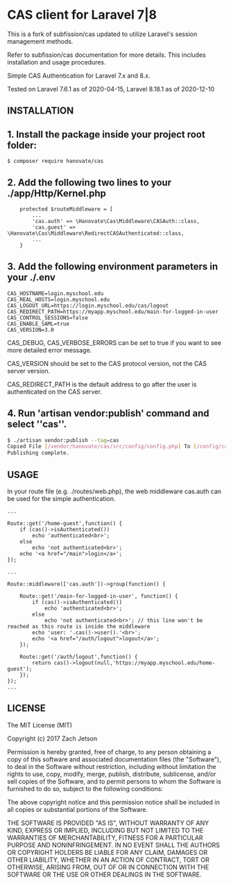 CAS client for Laravel 7|8
==========================

This is a fork of subfission/cas updated to utilize Laravel's session management methods.

Refer to subfission/cas documentation for more details.
This includes installation and usage procedures.

Simple CAS Authentication for Laravel 7.x and 8.x.

Tested on Laravel 7.6.1 as of 2020-04-15, Laravel 8.18.1 as of 2020-12-10


INSTALLATION
------------

## 1. Install the package inside your project root folder:

```
$ composer require hanovate/cas
```

## 2. Add the following two lines to your ./app/Http/Kernel.php

```
    protected $routeMiddleware = [
        ...
        'cas.auth' => \Hanovate\Cas\Middleware\CASAuth::class,
        'cas.guest' => \Hanovate\Cas\Middleware\RedirectCASAuthenticated::class,
        ...
    }
```

## 3. Add the following environment parameters in your ./.env

```
CAS_HOSTNAME=login.myschool.edu
CAS_REAL_HOSTS=login.myschool.edu
CAS_LOGOUT_URL=https://login.myschool.edu/cas/logout
CAS_REDIRECT_PATH=https://myapp.myschool.edu/main-for-logged-in-user
CAS_CONTROL_SESSIONS=false
CAS_ENABLE_SAML=true
CAS_VERSION=3.0
```

CAS_DEBUG, CAS_VERBOSE_ERRORS can be set to true if you want to see more detailed error message.

CAS_VERSION should be set to the CAS protocol version, not the CAS server version.

CAS_REDIRECT_PATH is the default address to go after the user is authenticated on the CAS server.

## 4. Run 'artisan vendor:publish' command and select ''cas''.

```bash
$ ./artisan vendor:publish --tag=cas
Copied File [/vendor/hanovate/cas/src/config/config.php] To [/config/cas.php]
Publishing complete.
```


USAGE
-----

In your route file (e.g. ./routes/web.php), the web middleware cas.auth can be used for the simple authentication.

```
...

Route::get('/home-guest',function() {
    if (cas()->isAuthenticated())
        echo 'authenticated<br>'; 
    else
        echo 'not authenticated<br>';
    echo '<a href="/main">login</a>';
});

...

Route::middleware(['cas.auth'])->group(function() {

    Route::get('/main-for-logged-in-user', function() {
        if (cas()->isAuthenticated())
            echo 'authenticated<br>';
        else
            echo 'not authenticated<br>'; // this line won't be reached as this route is inside the middleware
        echo 'user: '.cas()->user().'<br>';
        echo '<a href="/auth/logout">logout</a>';
    });

    Route::get('/auth/logout',function() {
        return cas()->logout(null,'https://myapp.myschool.edu/home-guest');
	});
});
...
```


LICENSE
-------
The MIT License (MIT)

Copyright (c) 2017 Zach Jetson

Permission is hereby granted, free of charge, to any person obtaining a copy
of this software and associated documentation files (the "Software"), to deal
in the Software without restriction, including without limitation the rights
to use, copy, modify, merge, publish, distribute, sublicense, and/or sell
copies of the Software, and to permit persons to whom the Software is
furnished to do so, subject to the following conditions:

The above copyright notice and this permission notice shall be included in all
copies or substantial portions of the Software.

THE SOFTWARE IS PROVIDED "AS IS", WITHOUT WARRANTY OF ANY KIND, EXPRESS OR
IMPLIED, INCLUDING BUT NOT LIMITED TO THE WARRANTIES OF MERCHANTABILITY,
FITNESS FOR A PARTICULAR PURPOSE AND NONINFRINGEMENT. IN NO EVENT SHALL THE
AUTHORS OR COPYRIGHT HOLDERS BE LIABLE FOR ANY CLAIM, DAMAGES OR OTHER
LIABILITY, WHETHER IN AN ACTION OF CONTRACT, TORT OR OTHERWISE, ARISING FROM,
OUT OF OR IN CONNECTION WITH THE SOFTWARE OR THE USE OR OTHER DEALINGS IN THE
SOFTWARE.
